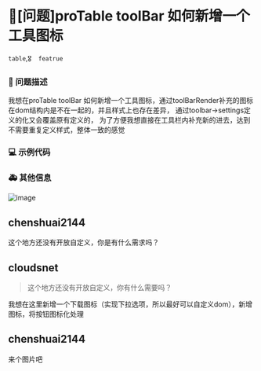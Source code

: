 # 🧐[问题]proTable toolBar 如何新增一个工具图标

`table`,`🎖️  featrue`

### 🧐 问题描述

我想在proTable toolBar 如何新增一个工具图标，通过toolBarRender补充的图标在dom结构内是不在一起的，并且样式上也存在差异，
通过toolbar->settings定义的化又会覆盖原有定义的，
为了方便我想直接在工具栏内补充新的进去，达到不需要重复定义样式，整体一致的感觉

### 💻 示例代码

<!--
如果你有解决方案，在这里清晰地阐述
-->

### 🚑 其他信息

![image](https://user-images.githubusercontent.com/17145414/138608005-1048516f-a251-40db-9494-239d8d546798.png)

## chenshuai2144

这个地方还没有开放自定义，你是有什么需求吗？

## cloudsnet

> 这个地方还没有开放自定义，你有什么需要吗？

我想在这里新增一个下载图标（实现下拉选项，所以最好可以自定义dom），新增图标，将按钮图标化处理

## chenshuai2144

来个图片吧
